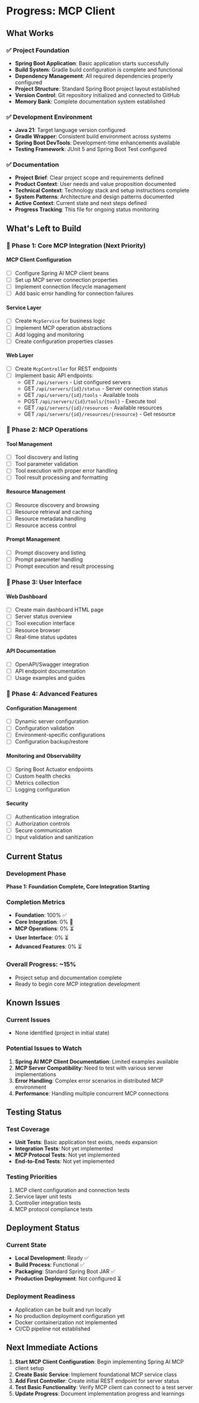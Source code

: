 # Progress: MCP Client

## What Works

### ✅ Project Foundation
- **Spring Boot Application**: Basic application starts successfully
- **Build System**: Gradle build configuration is complete and functional
- **Dependency Management**: All required dependencies properly configured
- **Project Structure**: Standard Spring Boot project layout established
- **Version Control**: Git repository initialized and connected to GitHub
- **Memory Bank**: Complete documentation system established

### ✅ Development Environment
- **Java 21**: Target language version configured
- **Gradle Wrapper**: Consistent build environment across systems
- **Spring Boot DevTools**: Development-time enhancements available
- **Testing Framework**: JUnit 5 and Spring Boot Test configured

### ✅ Documentation
- **Project Brief**: Clear project scope and requirements defined
- **Product Context**: User needs and value proposition documented
- **Technical Context**: Technology stack and setup instructions complete
- **System Patterns**: Architecture and design patterns documented
- **Active Context**: Current state and next steps defined
- **Progress Tracking**: This file for ongoing status monitoring

## What's Left to Build

### 🔄 Phase 1: Core MCP Integration (Next Priority)

#### MCP Client Configuration
- [ ] Configure Spring AI MCP client beans
- [ ] Set up MCP server connection properties
- [ ] Implement connection lifecycle management
- [ ] Add basic error handling for connection failures

#### Service Layer
- [ ] Create `McpService` for business logic
- [ ] Implement MCP operation abstractions
- [ ] Add logging and monitoring
- [ ] Create configuration properties classes

#### Web Layer
- [ ] Create `McpController` for REST endpoints
- [ ] Implement basic API endpoints:
  - GET `/api/servers` - List configured servers
  - GET `/api/servers/{id}/status` - Server connection status
  - GET `/api/servers/{id}/tools` - Available tools
  - POST `/api/servers/{id}/tools/{tool}` - Execute tool
  - GET `/api/servers/{id}/resources` - Available resources
  - GET `/api/servers/{id}/resources/{resource}` - Get resource

### 🔄 Phase 2: MCP Operations

#### Tool Management
- [ ] Tool discovery and listing
- [ ] Tool parameter validation
- [ ] Tool execution with proper error handling
- [ ] Tool result processing and formatting

#### Resource Management
- [ ] Resource discovery and browsing
- [ ] Resource retrieval and caching
- [ ] Resource metadata handling
- [ ] Resource access control

#### Prompt Management
- [ ] Prompt discovery and listing
- [ ] Prompt parameter handling
- [ ] Prompt execution and result processing

### 🔄 Phase 3: User Interface

#### Web Dashboard
- [ ] Create main dashboard HTML page
- [ ] Server status overview
- [ ] Tool execution interface
- [ ] Resource browser
- [ ] Real-time status updates

#### API Documentation
- [ ] OpenAPI/Swagger integration
- [ ] API endpoint documentation
- [ ] Usage examples and guides

### 🔄 Phase 4: Advanced Features

#### Configuration Management
- [ ] Dynamic server configuration
- [ ] Configuration validation
- [ ] Environment-specific configurations
- [ ] Configuration backup/restore

#### Monitoring and Observability
- [ ] Spring Boot Actuator endpoints
- [ ] Custom health checks
- [ ] Metrics collection
- [ ] Logging configuration

#### Security
- [ ] Authentication integration
- [ ] Authorization controls
- [ ] Secure communication
- [ ] Input validation and sanitization

## Current Status

### Development Phase
**Phase 1: Foundation Complete, Core Integration Starting**

### Completion Metrics
- **Foundation**: 100% ✅
- **Core Integration**: 0% 🔄
- **MCP Operations**: 0% ⏳
- **User Interface**: 0% ⏳
- **Advanced Features**: 0% ⏳

### Overall Progress: ~15%
- Project setup and documentation complete
- Ready to begin core MCP integration development

## Known Issues

### Current Issues
- None identified (project in initial state)

### Potential Issues to Watch
1. **Spring AI MCP Client Documentation**: Limited examples available
2. **MCP Server Compatibility**: Need to test with various server implementations
3. **Error Handling**: Complex error scenarios in distributed MCP environment
4. **Performance**: Handling multiple concurrent MCP connections

## Testing Status

### Test Coverage
- **Unit Tests**: Basic application test exists, needs expansion
- **Integration Tests**: Not yet implemented
- **MCP Protocol Tests**: Not yet implemented
- **End-to-End Tests**: Not yet implemented

### Testing Priorities
1. MCP client configuration and connection tests
2. Service layer unit tests
3. Controller integration tests
4. MCP protocol compliance tests

## Deployment Status

### Current State
- **Local Development**: Ready ✅
- **Build Process**: Functional ✅
- **Packaging**: Standard Spring Boot JAR ✅
- **Production Deployment**: Not configured ⏳

### Deployment Readiness
- Application can be built and run locally
- No production deployment configuration yet
- Docker containerization not implemented
- CI/CD pipeline not established

## Next Immediate Actions

1. **Start MCP Client Configuration**: Begin implementing Spring AI MCP client setup
2. **Create Basic Service**: Implement foundational MCP service class
3. **Add First Controller**: Create initial REST endpoint for server status
4. **Test Basic Functionality**: Verify MCP client can connect to a test server
5. **Update Progress**: Document implementation progress and learnings
